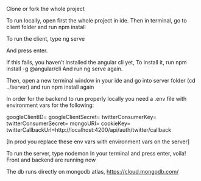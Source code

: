 Clone or fork the whole project

To run locally, open first the whole project in ide. Then in terminal, go to client folder and run 
npm install

To run the client, type
ng serve

And press enter.

If this fails, you haven’t installed the angular cli yet,
To install it, run
npm install -g @angular/cli
And run ng serve again.

Then, open a new terminal window in your ide and go into server folder (cd ../server) and run npm install again

In order for the backend to run properly locally you need a .env file with environment vars for the following:

googleClientID=
googleClientSecret=
twitterConsumerKey=
twitterConsumerSecret=
mongoURI=
cookieKey=
twitterCallbackUrl=http://localhost:4200/api/auth/twitter/callback

[In prod you replace these env vars with environment vars on the server]

To run the server, type
nodemon
In your terminal and press enter, voila! Front and backend are running now

The db runs directly on mongodb atlas, https://cloud.mongodb.com/
